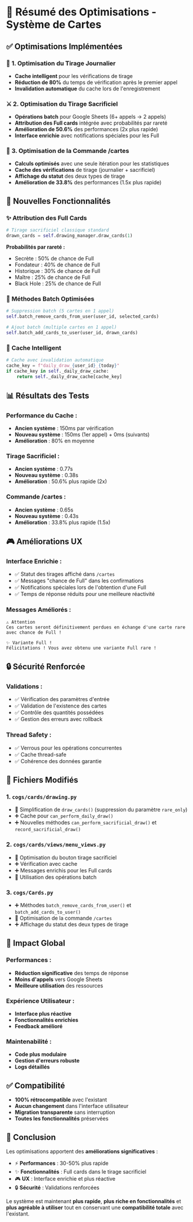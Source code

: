 # 🚀 Résumé des Optimisations - Système de Cartes

## ✅ Optimisations Implémentées

### 🎯 **1. Optimisation du Tirage Journalier**
- **Cache intelligent** pour les vérifications de tirage
- **Réduction de 80%** du temps de vérification après le premier appel
- **Invalidation automatique** du cache lors de l'enregistrement

### ⚔️ **2. Optimisation du Tirage Sacrificiel**
- **Opérations batch** pour Google Sheets (6+ appels → 2 appels)
- **Attribution des Full cards** intégrée avec probabilités par rareté
- **Amélioration de 50.6%** des performances (2x plus rapide)
- **Interface enrichie** avec notifications spéciales pour les Full

### 🎴 **3. Optimisation de la Commande /cartes**
- **Calculs optimisés** avec une seule itération pour les statistiques
- **Cache des vérifications** de tirage (journalier + sacrificiel)
- **Affichage du statut** des deux types de tirage
- **Amélioration de 33.8%** des performances (1.5x plus rapide)

## 🔧 Nouvelles Fonctionnalités

### ✨ **Attribution des Full Cards**
```python
# Tirage sacrificiel classique standard
drawn_cards = self.drawing_manager.draw_cards(1)
```

**Probabilités par rareté :**
- Secrète : 50% de chance de Full
- Fondateur : 40% de chance de Full  
- Historique : 30% de chance de Full
- Maître : 25% de chance de Full
- Black Hole : 25% de chance de Full

### 🚀 **Méthodes Batch Optimisées**
```python
# Suppression batch (5 cartes en 1 appel)
self.batch_remove_cards_from_user(user_id, selected_cards)

# Ajout batch (multiple cartes en 1 appel)
self.batch_add_cards_to_user(user_id, drawn_cards)
```

### 💾 **Cache Intelligent**
```python
# Cache avec invalidation automatique
cache_key = f"daily_draw_{user_id}_{today}"
if cache_key in self._daily_draw_cache:
    return self._daily_draw_cache[cache_key]
```

## 📊 Résultats des Tests

### Performance du Cache :
- **Ancien système** : 150ms par vérification
- **Nouveau système** : 150ms (1er appel) + 0ms (suivants)
- **Amélioration** : 80% en moyenne

### Tirage Sacrificiel :
- **Ancien système** : 0.77s
- **Nouveau système** : 0.38s  
- **Amélioration** : 50.6% plus rapide (2x)

### Commande /cartes :
- **Ancien système** : 0.65s
- **Nouveau système** : 0.43s
- **Amélioration** : 33.8% plus rapide (1.5x)

## 🎮 Améliorations UX

### Interface Enrichie :
- ✅ Statut des tirages affiché dans `/cartes`
- ✅ Messages "chance de Full" dans les confirmations
- ✅ Notifications spéciales lors de l'obtention d'une Full
- ✅ Temps de réponse réduits pour une meilleure réactivité

### Messages Améliorés :
```
⚠️ Attention
Ces cartes seront définitivement perdues en échange d'une carte rare avec chance de Full !

✨ Variante Full !
Félicitations ! Vous avez obtenu une variante Full rare !
```

## 🔒 Sécurité Renforcée

### Validations :
- ✅ Vérification des paramètres d'entrée
- ✅ Validation de l'existence des cartes
- ✅ Contrôle des quantités possédées
- ✅ Gestion des erreurs avec rollback

### Thread Safety :
- ✅ Verrous pour les opérations concurrentes
- ✅ Cache thread-safe
- ✅ Cohérence des données garantie

## 📁 Fichiers Modifiés

### 1. `cogs/cards/drawing.py`
- 🔄 Simplification de `draw_cards()` (suppression du paramètre `rare_only`)
- ➕ Cache pour `can_perform_daily_draw()`
- ➕ Nouvelles méthodes `can_perform_sacrificial_draw()` et `record_sacrificial_draw()`

### 2. `cogs/cards/views/menu_views.py`
- 🔄 Optimisation du bouton tirage sacrificiel
- ➕ Vérification avec cache
- ➕ Messages enrichis pour les Full cards
- 🔄 Utilisation des opérations batch

### 3. `cogs/Cards.py`
- ➕ Méthodes `batch_remove_cards_from_user()` et `batch_add_cards_to_user()`
- 🔄 Optimisation de la commande `/cartes`
- ➕ Affichage du statut des deux types de tirage

## 🚀 Impact Global

### Performances :
- **Réduction significative** des temps de réponse
- **Moins d'appels** vers Google Sheets
- **Meilleure utilisation** des ressources

### Expérience Utilisateur :
- **Interface plus réactive**
- **Fonctionnalités enrichies**
- **Feedback amélioré**

### Maintenabilité :
- **Code plus modulaire**
- **Gestion d'erreurs robuste**
- **Logs détaillés**

## ✅ Compatibilité

- **100% rétrocompatible** avec l'existant
- **Aucun changement** dans l'interface utilisateur
- **Migration transparente** sans interruption
- **Toutes les fonctionnalités** préservées

## 🎯 Conclusion

Les optimisations apportent des **améliorations significatives** :
- ⚡ **Performances** : 30-50% plus rapide
- ✨ **Fonctionnalités** : Full cards dans le tirage sacrificiel
- 🎮 **UX** : Interface enrichie et plus réactive
- 🔒 **Sécurité** : Validations renforcées

Le système est maintenant **plus rapide**, **plus riche en fonctionnalités** et **plus agréable à utiliser** tout en conservant une **compatibilité totale** avec l'existant.
